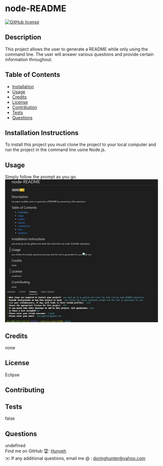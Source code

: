 # node-README
[![GitHub license](https://img.shields.io/badge/License-EPL%201.0-red.svg)](https://opensource.org/licenses/EPL-1.0)

## Description
This project allows the user to generate a README while only using the command line. The user will answer various questions and provide certain information throughout.

## Table of Contents  
* [Installation](#installation)
* [Usage](#usage)
* [Credits](#credits)
* [License](#license)
* [Contribution](#contribution)
* [Tests](#tests)
* [Questions](#questions)

## Installation Instructions
To install this project you must clone the project to your local computer and run the project in the command line usine Node.js.

## Usage
Simply follow the prompt as you go.
![alt text](images/screenshot.JPG)

## Credits
none 

## License
  Eclipse

## Contributing


## Tests
false

## Questions
undefined
  <br />
  Find me on GitHub 🏆: [Hunyeh](https://github.com/Hunyeh)
  <br />
  ✉️ If any additional questions, email me @ : doringhunter@yahoo.com
  